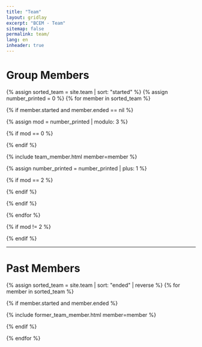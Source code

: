 ```yaml
---
title: "Team"
layout: gridlay
excerpt: "BCEM - Team"
sitemap: false
permalink: team/
lang: en
inheader: true
---
```


# Group Members

{% assign sorted_team = site.team | sort: "started" %}
{% assign number_printed = 0 %}
{% for member in sorted_team %}

{% if member.started and member.ended == nil %}

{% assign mod = number_printed | modulo: 3 %}

{% if mod == 0 %}
<div class="row">
{% endif %}

{% include team_member.html member=member %}

{% assign number_printed = number_printed | plus: 1 %}

{% if mod == 2 %}
</div>
{% endif %}

{% endif %}

{% endfor %}


{% if mod != 2 %}
</div>
{% endif %}

--- 
# Past Members

{% assign sorted_team = site.team | sort: "ended" | reverse %}
{% for member in sorted_team %}

{% if member.started and member.ended %}

{% include former_team_member.html member=member %}

{% endif %}

{% endfor %}

<br>
